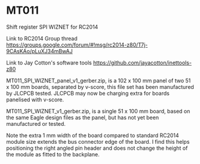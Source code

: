 # MT011
Shift register SPI WIZNET for RC2014

Link to RC2014 Group thread
https://groups.google.com/forum/#!msg/rc2014-z80/T7j-9CAsKAo/pLuXJ34mBwAJ

Link to Jay Cotton's software tools
https://github.com/jayacotton/inettools-z80

MT011_SPI_WIZNET_panel_v1_gerber.zip, is a 102 x 100 mm panel of two 51 x 100 mm boards, separated by v-score, this file set has been manufactured by JLCPCB tested. JLCPCB may now be charging extra for boards panelised with v-score.

MT011_SPI_WIZNET_v1_gerber.zip, is a single 51 x 100 mm board, based on the same Eagle design files as the panel, but has not yet been manufactured or tested.

Note the extra 1 mm width of the board compared to standard RC2014 module size extends the bus connector edge of the board. I find this helps positioning the right angled pin header and does not change the height of the module as fitted to the backplane.
